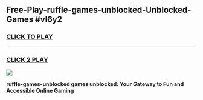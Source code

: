 
## Free-Play-ruffle-games-unblocked-Unblocked-Games #vl6y2
<h3>
<a href="https://news.freeplayer.one?title=ruffle-games-unblocked&ref=8M">CLICK TO PLAY</a></h3>
<hr>

<h3>
<a href="https://news.freeplayer.one?title=ruffle-games-unblocked&ref=8M">CLICK 2 PLAY</a>
  
</h3>

<a href="https://news.freeplayer.one?title=ruffle-games-unblocked&ref=8M"><img src="https://clearcache.store/games.png"></a>


**ruffle-games-unblocked games unblocked: Your Gateway to Fun and Accessible Online Gaming**
